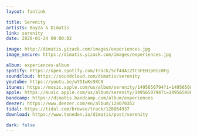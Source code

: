 ```yaml
---
layout: fanlink

title: Serenity
artists: Bayza & Dimatis
link: serenity
date: 2020-01-24 00:00:02

image: http://dimatis.yizack.com/images/experiences.jpg
image_secure: https://dimatis.yizack.com/images/experiences.jpg

album: experiences-album
spotify: https://open.spotify.com/track/5cf4dAIZtC5FEH1pRIc0Fg
soundcloud: https://soundcloud.com/dimatis/serenity
youtube: https://youtu.be/wY5IwKs9XC8
itunes: https://music.apple.com/us/album/serenity/1495650794?i=1495650801&app=itunes
apple: https://music.apple.com/us/album/serenity/1495650794?i=1495650801&app=music
bandcamp: https://dimatis.bandcamp.com/album/experiences
deezer: https://www.deezer.com/en/album/128070352
tidal: https://tidal.com/browse/track/128864937
download: https://www.toneden.io/dimatis/post/serenity

dark: false
---
```

